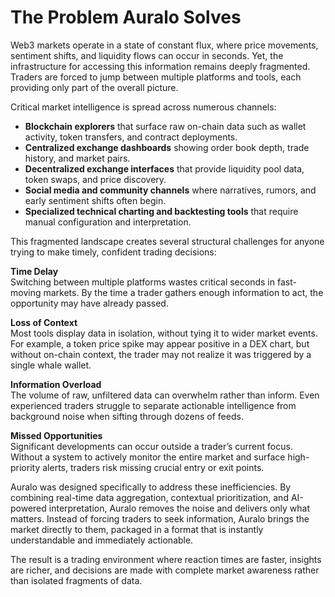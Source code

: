 # The Problem Auralo Solves

Web3 markets operate in a state of constant flux, where price movements, sentiment shifts, and liquidity flows can occur in seconds. Yet, the infrastructure for accessing this information remains deeply fragmented. Traders are forced to jump between multiple platforms and tools, each providing only part of the overall picture.

Critical market intelligence is spread across numerous channels:

* **Blockchain explorers** that surface raw on-chain data such as wallet activity, token transfers, and contract deployments.
* **Centralized exchange dashboards** showing order book depth, trade history, and market pairs.
* **Decentralized exchange interfaces** that provide liquidity pool data, token swaps, and price discovery.
* **Social media and community channels** where narratives, rumors, and early sentiment shifts often begin.
* **Specialized technical charting and backtesting tools** that require manual configuration and interpretation.

This fragmented landscape creates several structural challenges for anyone trying to make timely, confident trading decisions:



**Time Delay**\
Switching between multiple platforms wastes critical seconds in fast-moving markets. By the time a trader gathers enough information to act, the opportunity may have already passed.



**Loss of Context**\
Most tools display data in isolation, without tying it to wider market events. For example, a token price spike may appear positive in a DEX chart, but without on-chain context, the trader may not realize it was triggered by a single whale wallet.



**Information Overload**\
The volume of raw, unfiltered data can overwhelm rather than inform. Even experienced traders struggle to separate actionable intelligence from background noise when sifting through dozens of feeds.



**Missed Opportunities**\
Significant developments can occur outside a trader’s current focus. Without a system to actively monitor the entire market and surface high-priority alerts, traders risk missing crucial entry or exit points.



Auralo was designed specifically to address these inefficiencies. By combining real-time data aggregation, contextual prioritization, and AI-powered interpretation, Auralo removes the noise and delivers only what matters. Instead of forcing traders to seek information, Auralo brings the market directly to them, packaged in a format that is instantly understandable and immediately actionable.

The result is a trading environment where reaction times are faster, insights are richer, and decisions are made with complete market awareness rather than isolated fragments of data.
